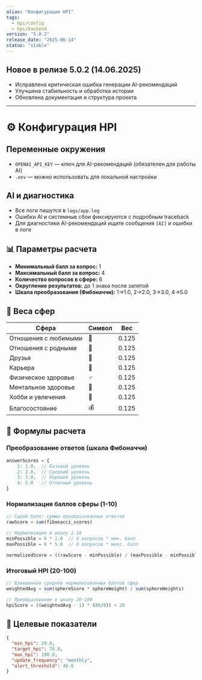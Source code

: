 ```yaml
---
alias: "Конфигурация HPI"
tags:
  - hpi/config
  - hpi/backend
version: "5.0.2"
release_date: "2025-06-14"
status: "stable"
---
```


## Новое в релизе 5.0.2 (14.06.2025)
- Исправлена критическая ошибка генерации AI-рекомендаций
- Улучшена стабильность и обработка истории
- Обновлена документация и структура проекта
---

# ⚙️ Конфигурация HPI

## Переменные окружения
- `OPENAI_API_KEY` — ключ для AI-рекомендаций (обязателен для работы AI)
- `.env` — можно использовать для локальной настройки

## AI и диагностика
- Все логи пишутся в `logs/app.log`
- Ошибки AI и системные сбои фиксируются с подробным traceback
- Для диагностики AI-рекомендаций ищите сообщения `[AI]` и ошибки в логе

## 📊 Параметры расчета

- **Минимальный балл за вопрос:** 1
- **Максимальный балл за вопрос:** 4
- **Количество вопросов в сфере:** 6
- **Округление результатов:** до 1 знака после запятой
- **Шкала преобразования (Фибоначчи):** 1→1.0, 2→2.0, 3→3.0, 4→5.0

## 🎯 Веса сфер

| Сфера | Символ | Вес |
|-------|--------|-----|
| Отношения с любимыми | 💖 | 0.125 |
| Отношения с родными | 🏡 | 0.125 |
| Друзья | 🤝 | 0.125 |
| Карьера | 💼 | 0.125 |
| Физическое здоровье | ♂️ | 0.125 |
| Ментальное здоровье | 🧠 | 0.125 |
| Хобби и увлечения | 🎨 | 0.125 |
| Благосостояние | 💰 | 0.125 |

## 🧮 Формулы расчета

### Преобразование ответов (шкала Фибоначчи)
```javascript
answerScores = {
    1: 1.0,  // Базовый уровень
    2: 2.0,  // Средний уровень
    3: 3.0,  // Хороший уровень
    4: 5.0   // Отличный уровень
}
```

### Нормализация баллов сферы (1-10)
```javascript
// Сырой балл: сумма преобразованных ответов
rawScore = sum(fibonacci_scores)

// Нормализация в шкалу 1-10
minPossible = 6 * 1.0  // 6 вопросов * мин. балл
maxPossible = 6 * 5.0  // 6 вопросов * макс. балл

normalizedScore = ((rawScore - minPossible) / (maxPossible - minPossible)) * 9 + 1
```

### Итоговый HPI (20-100)
```javascript
// Взвешенное среднее нормализованных баллов сфер
weightedAvg = sum(sphereScore * sphereWeight) / sum(sphereWeights)

// Преобразование в шкалу 20-100
hpiScore = ((weightedAvg - 1) * (80/9)) + 20
```

## 🎯 Целевые показатели
```json
{
  "min_hpi": 20.0,
  "target_hpi": 70.0,
  "max_hpi": 100.0,
  "update_frequency": "monthly",
  "alert_threshold": 40.0
}
``` 